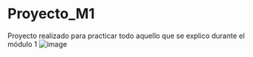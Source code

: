 # Proyecto_M1
Proyecto realizado para practicar todo aquello que se explico durante el módulo 1
![image](https://github.com/user-attachments/assets/9fc5932a-6b6c-46df-84c6-0302a4394214)
